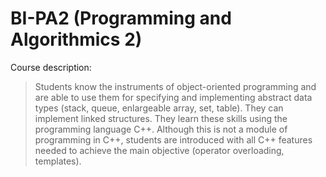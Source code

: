 # BI-PA2 (Programming and Algorithmics 2)

Course description:
> Students know the instruments of object-oriented programming and are able to use them for specifying and implementing abstract data types (stack, queue, enlargeable array, set, table). They can implement linked structures. They learn these skills using the programming language C++. Although this is not a module of programming in C++, students are introduced with all C++ features needed to achieve the main objective (operator overloading, templates). 
